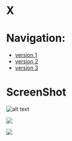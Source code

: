 # X

# Navigation:
- [version 1 ](./main/v1.py)
- [version 2 ](./main/v2.py)
- [version 3 ](./main/v3.py)

# ScreenShot
![alt text](./screenshot/v1.png)

![](./screenshot/v2.png)

![](./screenshot/v3.png)